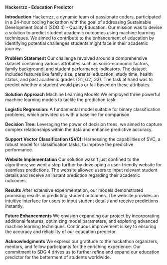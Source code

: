 **Hackerrzz - Education Predictor**

**Introduction**
Hackerrzz, a dynamic team of passionate coders, participated in a 24-hour coding hackathon with the goal of addressing Sustainable Development Goal 4 (SDG 4) - Quality Education. Our mission was to devise a solution to predict student academic outcomes using machine learning techniques. We aimed to contribute to the enhancement of education by identifying potential challenges students might face in their academic journey.

**Problem Statement**
Our challenge revolved around a comprehensive dataset containing various attributes such as socio-economic factors, family background, and student performance indicators. The dataset included features like family size, parents' education, study time, health status, and past academic grades (G1, G2, G3). The task at hand was to predict whether a student would pass or fail based on these attributes.

**Solution Approach**
Machine Learning Models
We employed three powerful machine learning models to tackle the prediction task:

**Logistic Regression:** A fundamental model suitable for binary classification problems, which provided us with a baseline for comparison.

**Decision Tree:** Leveraging the power of decision trees, we aimed to capture complex relationships within the data and enhance predictive accuracy.

**Support Vector Classification (SVC):** Harnessing the capabilities of SVC, a robust model for classification tasks, to improve the predictive performance.

**Website Implementation**
Our solution wasn't just confined to the algorithms; we went a step further by developing a user-friendly website for seamless predictions. The website allowed users to input relevant student details and receive an instant prediction regarding their academic outcomes.

**Results**
After extensive experimentation, our models demonstrated promising results in predicting student outcomes. The website provides an intuitive interface for users to input student details and receive predictions instantly.

**Future Enhancements**
We envision expanding our project by incorporating additional features, optimizing model parameters, and exploring advanced machine learning techniques. Continuous improvement is key to ensuring the accuracy and reliability of our education predictor.


**Acknowledgments**
We express our gratitude to the hackathon organizers, mentors, and fellow participants for the enriching experience. Our commitment to SDG 4 drives us to further refine and expand our education predictor for the betterment of students worldwide.





